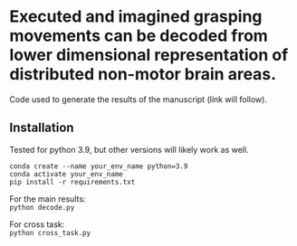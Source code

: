 # Executed and imagined grasping movements can be decoded from lower dimensional representation of distributed non-motor brain areas.

Code used to generate the results of the manuscript (link will follow).

## Installation

Tested for python 3.9, but other versions will likely work as well.

`conda create --name your_env_name python=3.9`\
`conda activate your_env_name`\
`pip install -r requirements.txt`

For the main results: \
`python decode.py`

For cross task:\
`python cross_task.py`
